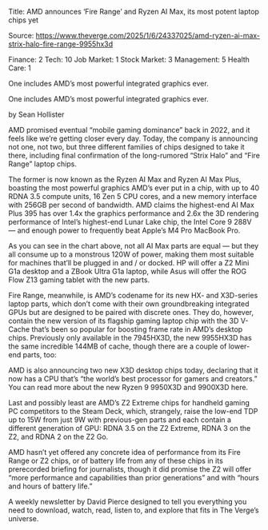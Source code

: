 Title: AMD announces ‘Fire Range’ and Ryzen AI Max, its most potent laptop chips yet

Source: https://www.theverge.com/2025/1/6/24337025/amd-ryzen-ai-max-strix-halo-fire-range-9955hx3d

Finance: 2
Tech: 10
Job Market: 1
Stock Market: 3
Management: 5
Health Care: 1

One includes AMD’s most powerful integrated graphics ever.

One includes AMD’s most powerful integrated graphics ever.

by  Sean Hollister

AMD promised eventual “mobile gaming dominance” back in 2022, and it feels like we’re getting closer every day. Today, the company is announcing not one, not two, but three different families of chips designed to take it there, including final confirmation of the long-rumored “Strix Halo” and “Fire Range” laptop chips.

The former is now known as the Ryzen AI Max and Ryzen AI Max Plus, boasting the most powerful graphics AMD’s ever put in a chip, with up to 40 RDNA 3.5 compute units, 16 Zen 5 CPU cores, and a new memory interface with 256GB per second of bandwidth. AMD claims the highest-end AI Max Plus 395 has over 1.4x the graphics performance and 2.6x the 3D rendering performance of Intel’s highest-end Lunar Lake chip, the Intel Core 9 288V — and enough power to frequently beat Apple’s M4 Pro MacBook Pro.

As you can see in the chart above, not all AI Max parts are equal — but they all consume up to a monstrous 120W of power, making them most suitable for machines that’ll be plugged in and / or docked. HP will offer a Z2 Mini G1a desktop and a ZBook Ultra G1a laptop, while Asus will offer the ROG Flow Z13 gaming tablet with the new parts.

Fire Range, meanwhile, is AMD’s codename for its new HX- and X3D-series laptop parts, which don’t come with their own groundbreaking integrated GPUs but are designed to be paired with discrete ones. They do, however, contain the new version of its flagship gaming laptop chip with the 3D V-Cache that’s been so popular for boosting frame rate in AMD’s desktop chips. Previously only available in the 7945HX3D, the new 9955HX3D has the same incredible 144MB of cache, though there are a couple of lower-end parts, too:

AMD is also announcing two new X3D desktop chips today, declaring that it now has a CPU that’s “the world’s best processor for gamers and creators.” You can read more about the new Ryzen 9 9950X3D and 9900X3D here.

Last and possibly least are AMD’s Z2 Extreme chips for handheld gaming PC competitors to the Steam Deck, which, strangely, raise the low-end TDP up to 15W from just 9W with previous-gen parts and each contain a different generation of GPU: RDNA 3.5 on the Z2 Extreme, RDNA 3 on the Z2, and RDNA 2 on the Z2 Go.

AMD hasn’t yet offered any concrete idea of performance from its Fire Range or Z2 chips, or of battery life from any of these chips in its prerecorded briefing for journalists, though it did promise the Z2 will offer “more performance and capabilities than prior generations” and with “hours and hours of battery life.”

A weekly newsletter by David Pierce designed to tell you everything you need to download, watch, read, listen to, and explore that fits in The Verge’s universe.
